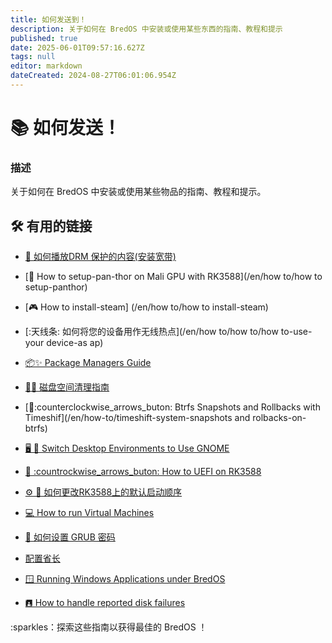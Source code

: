 ```yaml
---
title: 如何发送到！
description: 关于如何在 BredOS 中安装或使用某些东西的指南、教程和提示
published: true
date: 2025-06-01T09:57:16.627Z
tags: null
editor: markdown
dateCreated: 2024-08-27T06:01:06.954Z
---
```


# 📚 如何发送！

### **描述**

关于如何在 BredOS 中安装或使用某些物品的指南、教程和提示。

## 🛠️ 有用的链接

- [🎥 如何播放DRM 保护的内容(安装宽带)](/en/how-to/widevine-watch-drm-content)

- [🐾 How to setup-pan-thor on Mali GPU with RK3588](/en/how to/how to setup-panthor)

- [🎮 How to install-steam] (/en/how to/how to install-steam)

- [:天线条: 如何将您的设备用作无线热点](/en/how to/how to/how to-use-your device-as ap)

- [📦✨ Package Managers Guide](/en/how-to/package-management)

- [🧹💾 磁盘空间清理指南](/en/how-to/free-spacup)

- [📸:counterclockwise_arrows_buton: Btrfs Snapshots and Rollbacks with Timeshif](/en/how-to/timeshift-system-snapshots and rolbacks-on-btrfs)

- [🖥️ 🔄 Switch Desktop Environments to Use GNOME](/en/how-to/switch-desktop-environments)

- [💾 :countrockwise_arrows_buton: How to UEFI on RK3588](/en/how-to/update-uefi-rk3588)

- [⚙️ 📑 如何更改RK3588上的默认启动顺序](/en/how-to/change-boot-order-rk3588)

- [💻 How to run Virtual Machines](/en/how-to/run-vms)

- [🔦 如何设置 GRUB 密码](/en/how-to/grub-password)

- [配置省长](/en/how-to/govctl)

- [🪟 Running Windows Applications under BredOS](/en/how-to/proton-run)

- [🖪 How to handle reported disk failures](/en/how-to/disk-failure)

:sparkles：探索这些指南以获得最佳的 BredOS ！